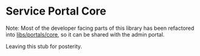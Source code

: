 <!-- gitbook-ignore -->

# Service Portal Core

Note: Most of the developer facing parts of this library has been refactored into [libs/portals/core](../../portals/core/README.md), so it can be shared with the admin portal.

Leaving this stub for posterity.
